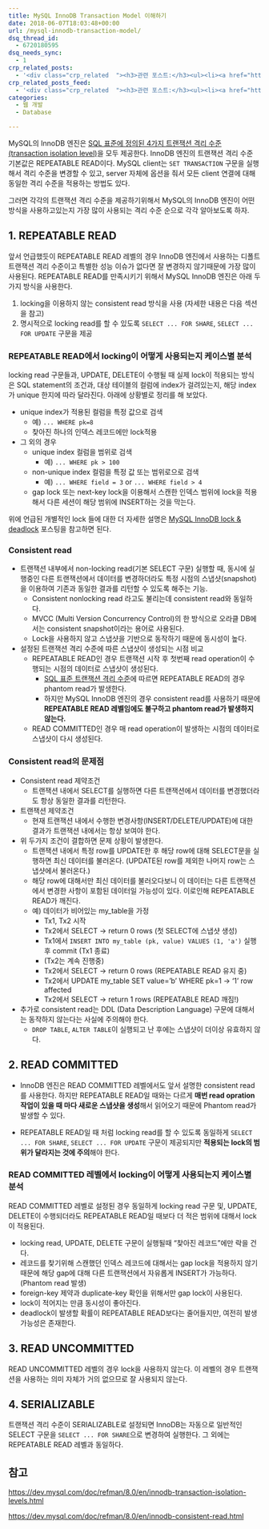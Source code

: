 ```yaml
---
title: MySQL InnoDB Transaction Model 이해하기
date: 2018-06-07T18:03:48+00:00
url: /mysql-innodb-transaction-model/
dsq_thread_id:
  - 6720180595
dsq_needs_sync:
  - 1
crp_related_posts:
  - '<div class="crp_related  "><h3>관련 포스트:</h3><ul><li><a href="https://www.letmecompile.com/mysql-innodb-lock-deadlock/"     class="post-763"><span class="crp_title">MySQL InnoDB lock & deadlock 이해하기</span></a></li><li><a href="https://www.letmecompile.com/mysql-innodb-auto-increment-%ec%84%b1%eb%8a%a5-%ec%b5%9c%ec%a0%81%ed%99%94/"     class="post-750"><span class="crp_title">MySQL - InnoDB Auto Increment 성능 최적화</span></a></li><li><a href="https://www.letmecompile.com/database-transaction-isolation-level/"     class="post-757"><span class="crp_title">DB 트랜잭션 격리 수준</span></a></li><li><a href="https://www.letmecompile.com/redis-cluster-sentinel-overview/"     class="post-770"><span class="crp_title">레디스 클러스터, 센티넬 구성 및 동작 방식</span></a></li><li><a href="https://www.letmecompile.com/api-auth-jwt-jwk-explained/"     class="post-800"><span class="crp_title">API 서버 인증을 위한 JWT와 JWK 이해하기</span></a></li></ul><div class="crp_clear"></div></div>'
crp_related_posts_feed:
  - '<div class="crp_related  "><h3>관련 포스트:</h3><ul><li><a href="https://www.letmecompile.com/mysql-innodb-lock-deadlock/"     class="post-763"><span class="crp_title">MySQL InnoDB lock & deadlock 이해하기</span></a></li><li><a href="https://www.letmecompile.com/mysql-innodb-auto-increment-%ec%84%b1%eb%8a%a5-%ec%b5%9c%ec%a0%81%ed%99%94/"     class="post-750"><span class="crp_title">MySQL - InnoDB Auto Increment 성능 최적화</span></a></li><li><a href="https://www.letmecompile.com/database-transaction-isolation-level/"     class="post-757"><span class="crp_title">DB 트랜잭션 격리 수준</span></a></li><li><a href="https://www.letmecompile.com/redis-cluster-sentinel-overview/"     class="post-770"><span class="crp_title">레디스 클러스터, 센티넬 구성 및 동작 방식</span></a></li><li><a href="https://www.letmecompile.com/api-auth-jwt-jwk-explained/"     class="post-800"><span class="crp_title">API 서버 인증을 위한 JWT와 JWK 이해하기</span></a></li></ul><div class="crp_clear"></div></div>'
categories:
  - 웹 개발
  - Database

---
```

MySQL의 InnoDB 엔진은 [SQL 표준에 정의된 4가지 트랜잭션 격리 수준(transaction isolation level)][1]을 모두 제공한다. InnoDB 엔진의 트랜잭션 격리 수준 기본값은 REPEATABLE READ이다. MySQL client는 `SET TRANSACTION` 구문을 실행해서 격리 수준을 변경할 수 있고, server 자체에 옵션을 줘서 모든 client 연결에 대해 동일한 격리 수준을 적용하는 방법도 있다.

그러면 각각의 트랜잭션 격리 수준을 제공하기위해서 MySQL의 InnoDB 엔진이 어떤 방식을 사용하고있는지 가장 많이 사용되는 격리 수준 순으로 각각 알아보도록 하자.

## 1. REPEATABLE READ

앞서 언급했듯이 REPEATABLE READ 레벨의 경우 InnoDB 엔진에서 사용하는 디폴트 트랜잭션 격리 수준이고 특별한 성능 이슈가 없다면 잘 변경하지 않기때문에 가장 많이 사용된다. REPEATABLE READ를 만족시키기 위해서 MySQL InnoDB 엔진은 아래 두가지 방식을 사용한다.

  1. locking을 이용하지 않는 consistent read 방식을 사용 (자세한 내용은 다음 섹션을 참고)
  2. 명시적으로 locking read를 할 수 있도록 `SELECT ... FOR SHARE`, `SELECT ... FOR UPDATE` 구문을 제공

### REPEATABLE READ에서 locking이 어떻게 사용되는지 케이스별 분석

locking read 구문들과, UPDATE, DELETE이 수행될 때 실제 lock이 적용되는 방식은 SQL statement의 조건과, 대상 테이블의 컬럼에 index가 걸려있는지, 해당 index가 unique 한지에 따라 달라진다. 아래에 상황별로 정리를 해 보았다.

  * unique index가 적용된 컬럼을 특정 값으로 검색 
      * 예) `... WHERE pk=8`
      * 찾아진 하나의 인덱스 레코드에만 lock적용
  * 그 외의 경우 
      * unique index 컬럼을 범위로 검색 
          * 예) `... WHERE pk > 100` 
      * non-unique index 컬럼을 특정 값 또는 범위로으로 검색 
          * 예) `... WHERE field = 3` or `... WHERE field > 4`
      * gap lock 또는 next-key lock을 이용해서 스캔한 인덱스 범위에 lock을 적용해서 다른 세션이 해당 범위에 INSERT하는 것을 막는다.

위에 언급된 개별적인 lock 들에 대한 더 자세한 설명은 [MySQL InnoDB lock & deadlock][2] 포스팅을 참고하면 된다.

### Consistent read

  * 트랜잭션 내부에서 non-locking read(기본 SELECT 구문) 실행할 때, 동시에 실행중인 다른 트랜잭션에서 데이터를 변경하더라도 특정 시점의 스냅샷(snapshot)을 이용하여 기존과 동일한 결과를 리턴할 수 있도록 해주는 기능. 
      * Consistent nonlocking read 라고도 불리는데 consistent read와 동일하다.
      * MVCC (Multi Version Concurrency Control)의 한 방식으로 오라클 DB에서는 consistent snapshot이라는 용어로 사용된다.
      * Lock을 사용하지 않고 스냅샷을 기반으로 동작하기 때문에 동시성이 높다.
  * 설정된 트랜잭션 격리 수준에 따른 스냅샷이 생성되는 시점 비교 
      * REPEATABLE READ인 경우 트랜잭션 시작 후 첫번째 read operation이 수행되는 시점의 데이터로 스냅샷이 생성된다. 
          * [SQL 표준 트랜잭션 격리 수준][1]에 따르면 REPEATABLE READ의 경우 phantom read가 발생한다.
          * 하지만 MySQL InnoDB 엔진의 경우 consistent read를 사용하기 때문에 **REPEATABLE READ 레벨임에도 불구하고 phantom read가 발생하지 않는다.**
      * READ COMMITTED인 경우 매 read operation이 발생하는 시점의 데이터로 스냅샷이 다시 생성된다. 

### Consistent read의 문제점

  * Consistent read 제약조건 
      * 트랜잭션 내에서 SELECT를 실행하면 다른 트랜잭션에서 데이터를 변경했더라도 항상 동일한 결과를 리턴한다.
  * 트랜잭션 제약조건 
      * 현재 트랜잭션 내에서 수행한 변경사항(INSERT/DELETE/UPDATE)에 대한 결과가 트랜잭션 내에서는 항상 보여야 한다.
  * 위 두가지 조건이 결합하면 문제 상황이 발생한다. 
      * 트랜잭션 내에서 특정 row를 UPDATE한 후 해당 row에 대해 SELECT문을 실행하면 최신 데이터를 불러온다. (UPDATE된 row를 제외한 나머지 row는 스냅샷에서 불러온다.)
      * 해당 row에 대해서만 최신 데이터를 불러오다보니 이 데이터는 다른 트랜잭션에서 변경한 사항이 포함된 데이터일 가능성이 있다. 이로인해 REPEATABLE READ가 깨진다.
      * 예) 데이터가 비어있는 my_table을 가정 
          * Tx1, Tx2 시작
          * Tx2에서 SELECT -> return 0 rows (첫 SELECT에 스냅샷 생성) 
          * Tx1에서 `INSERT INTO my_table (pk, value) VALUES (1, 'a')` 실행 후 commit (Tx1 종료)
          * (Tx2는 계속 진행중)
          * Tx2에서 SELECT -> return 0 rows (REPEATABLE READ 유지 중)
          * Tx2에서 UPDATE my_table SET value=&#8217;b&#8217; WHERE pk=1 -> &#8216;1&#8217; row affected
          * Tx2에서 SELECT -> return 1 rows (REPEATABLE READ 깨짐!)
  * 추가로 consistent read는 DDL (Data Description Language) 구문에 대해서는 동작하지 않는다는 사실에 주의해야 한다. 
      * `DROP TABLE`, `ALTER TABLE`이 실행되고 난 후에는 스냅샷이 더이상 유효하지 않다.

## 2. READ COMMITTED

  * InnoDB 엔진은 READ COMMITTED 레벨에서도 앞서 설명한 consistent read를 사용한다. 하지만 REPEATABLE READ일 때와는 다르게 **매번 read opration 작업이 있을 때 마다 새로운 스냅샷을 생성**해서 읽어오기 때문에 Phantom read가 발생할 수 있다.</p> 
  * REPEATABLE READ일 때 처럼 locking read를 할 수 있도록 동일하게 `SELECT ... FOR SHARE`, `SELECT ... FOR UPDATE` 구문이 제공되지만 **적용되는 lock의 범위가 달라지는 것에 주의**해야 한다.

### READ COMMITTED 레벨에서 locking이 어떻게 사용되는지 케이스별 분석

READ COMMITTED 레벨로 설정된 경우 동일하게 locking read 구문 및, UPDATE, DELETE이 수행되더라도 REPEATABLE READ일 때보다 더 적은 범위에 대해서 lock이 적용된다.

  * locking read, UPDATE, DELETE 구문이 실행될때 &#8220;찾아진 레코드&#8221;에만 락을 건다.
  * 레코드를 찾기위해 스캔했던 인덱스 레코드에 대해서는 gap lock을 적용하지 않기 때문에 해당 gap에 대해 다른 트랜잭션에서 자유롭게 INSERT가 가능하다. (Phantom read 발생)
  * foreign-key 제약과 duplicate-key 확인을 위해서만 gap lock이 사용된다.
  * lock이 적어지는 만큼 동시성이 좋아진다.
  * deadlock이 발생할 확률이 REPEATABLE READ보다는 줄어들지만, 여전히 발생 가능성은 존재한다.

## 3. READ UNCOMMITTED

READ UNCOMMITTED 레벨의 경우 lock을 사용하지 않는다. 이 레벨의 경우 트랜잭션을 사용하는 의미 자체가 거의 없으므로 잘 사용되지 않는다.

## 4. SERIALIZABLE

트랜잭션 격리 수준이 SERIALIZABLE로 설정되면 InnoDB는 자동으로 일반적인 SELECT 구문을 `SELECT ... FOR SHARE`으로 변경하여 실행한다. 그 외에는 REPEATABLE READ 레벨과 동일하다.

## 참고

https://dev.mysql.com/doc/refman/8.0/en/innodb-transaction-isolation-levels.html

https://dev.mysql.com/doc/refman/8.0/en/innodb-consistent-read.html

 [1]: https://www.letmecompile.com/database-transaction-isolation-level/
 [2]: https://www.letmecompile.com/mysql-innodb-lock-deadlock/
